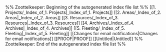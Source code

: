%% Zoottelkeeper: Beginning of the autogenerated index file list  %%
 [[1. Projects/_Index_of_1. Projects|_Index_of_1. Projects]]
 [[2. Areas/_Index_of_2. Areas|_Index_of_2. Areas]]
 [[3. Resources/_Index_of_3. Resources|_Index_of_3. Resources]]
 [[4. Archives/_Index_of_4. Archives|_Index_of_4. Archives]]
 [[5. Fleeting/_Index_of_5. Fleeting|_Index_of_5. Fleeting]]
 [[Changes for email notifications|Changes for email notifications]]
 [[PROOF|PROOF]]
 [[Untitled|Untitled]]
%% Zoottelkeeper: End of the autogenerated index file list  %%

